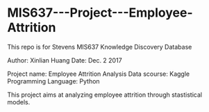 # MIS637---Project---Employee-Attrition

This repo is for Stevens MIS637 Knowledge Discovery Database

Author: Xinlian Huang
Date: Dec. 2 2017

Project name: Employee Attrition Analysis
Data scourse: Kaggle
Programming Language: Python

This project aims at analyzing employee attrition through stastistical models. 

